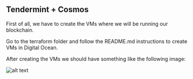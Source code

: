 ## Tendermint + Cosmos

First of all, we have to create the VMs where we will be running our blockchain.

Go to the terraform folder and follow the README.md instructions to create VMs in Digital Ocean.

After creating the VMs we should have something like the following image:

![alt text](https://s12.gifyu.com/images/ScHwj.png "DO Droplets created")
